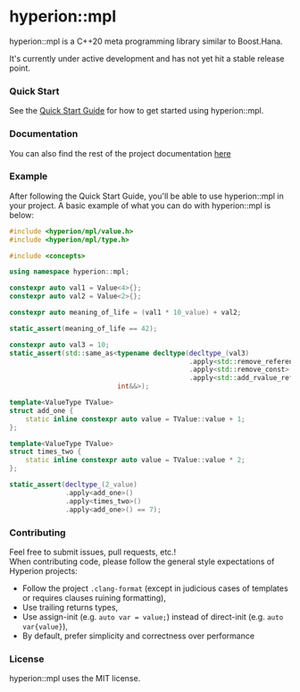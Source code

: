 # hyperion::mpl

hyperion::mpl is a C++20 meta programming library similar to Boost.Hana.

It's currently under active development and has not yet hit a stable release point.

### Quick Start

See the [Quick Start Guide](https://braxtons12.github.io/hyperion_mpl/quick_start.html)
for how to get started using hyperion::mpl.

### Documentation

You can also find the rest of the project documentation [here](https://braxtons12.github.io/hyperion_mpl)

### Example

After following the Quick Start Guide, you'll be able to use hyperion::mpl in your project.
A basic example of what you can do with hyperion::mpl is below:

```cpp
#include <hyperion/mpl/value.h>
#include <hyperion/mpl/type.h>

#include <concepts>

using namespace hyperion::mpl;

constexpr auto val1 = Value<4>{};
constexpr auto val2 = Value<2>{};

constexpr auto meaning_of_life = (val1 * 10_value) + val2;

static_assert(meaning_of_life == 42);

constexpr auto val3 = 10;
static_assert(std::same_as<typename decltype(decltype_(val3)
                                             .apply<std::remove_reference>()
                                             .apply<std::remove_const>()
                                             .apply<std::add_rvalue_reference>())::type,
                           int&&>);

template<ValueType TValue>
struct add_one {
    static inline constexpr auto value = TValue::value + 1;
};

template<ValueType TValue>
struct times_two {
    static inline constexpr auto value = TValue::value * 2;
};

static_assert(decltype_(2_value)
              .apply<add_one>()
              .apply<times_two>()
              .apply<add_one>() == 7);
```

### Contributing

Feel free to submit issues, pull requests, etc.!<br>
When contributing code, please follow the general style expectations of Hyperion projects:
- Follow the project `.clang-format` (except in judicious cases of templates or requires clauses
        ruining formatting),
- Use trailing returns types,
- Use assign-init (e.g. `auto var = value;`) instead of direct-init (e.g. `auto var{value}`),
- By default, prefer simplicity and correctness over performance

### License

hyperion::mpl uses the MIT license.

